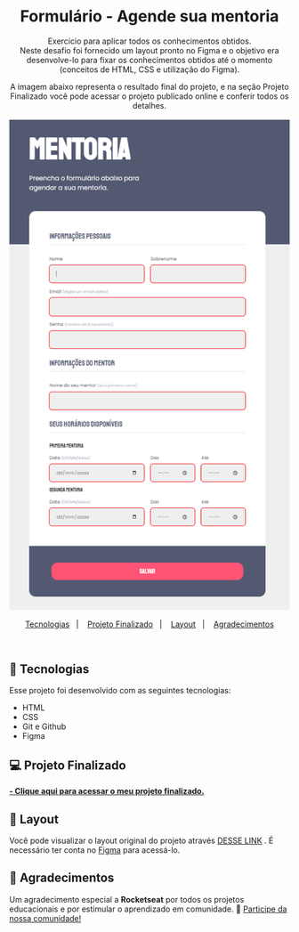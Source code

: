 <h1 align="center"> Formulário - Agende sua mentoria</h1>

<p align="center">
Exercício para aplicar todos os conhecimentos obtidos. <br/>
Neste desafio foi fornecido um layout pronto no Figma e o objetivo era desenvolve-lo para fixar os conhecimentos obtidos até o momento (conceitos de HTML, CSS e utilização do Figma).<br/>


<p align="center">
A imagem abaixo representa o resultado final do projeto, e na seção Projeto Finalizado você pode acessar o projeto publicado online e conferir todos os detalhes. 
<br/><br/>
<img src="./github/projeto-finalizado.png" width="700">
</p>

<p align="center">
  <a href="#-tecnologias">Tecnologias</a>&nbsp;&nbsp;&nbsp;|&nbsp;&nbsp;&nbsp;
  <a href="#-projeto-finalizado">Projeto Finalizado</a>&nbsp;&nbsp;&nbsp;|&nbsp;&nbsp;&nbsp;
  <a href="#-layout">Layout</a>&nbsp;&nbsp;&nbsp;|&nbsp;&nbsp;&nbsp;
  <a href="#-agradecimentos">Agradecimentos</a>
</p>

<br/>

## 🚀 Tecnologias

Esse projeto foi desenvolvido com as seguintes tecnologias:

- HTML
- CSS
- Git e Github
- Figma

## 💻 Projeto Finalizado

<a href="https://form-agende-sua-mentoria.vercel.app/" target="_blank"><strong> - Clique aqui para acessar o meu projeto finalizado.</strong></a>


## 🔖 Layout

Você pode visualizar o layout original do projeto através <a href="https://www.figma.com/file/lI7GguVtPHpLtbitLISamM/Stage-03---Formul%C3%A1rio-intermedi%C3%A1rio-(Copy)?node-id=0%3A1&mode=dev" target="_blank">DESSE LINK</a> . É necessário ter conta no <a href="https://figma.com" target="_blank">Figma</a> para acessá-lo.

## 💜 Agradecimentos

Um agradecimento especial a <b>Rocketseat</b> por todos os projetos educacionais e por estimular o aprendizado em comunidade. 🚀
<a href="https://discord.gg/rocketseat" target="_blank">Participe da nossa comunidade!</a>
